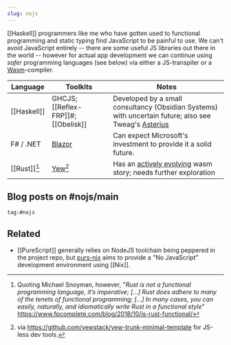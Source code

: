```yaml
---
slug: nojs
---
```


[[Haskell]] programmers like me who have gotten used to functional programming and static typing find JavaScript to be painful to use. We can't avoid JavaScript entirely -- there are some useful JS libraries out there in the world -- however for actual app development we can continue using *safer* programming languages (see below) via either a JS-transpiler or a [Wasm](https://webassembly.org/)-compiler. 


| Language        | Toolkits                                                | Notes                                                                                                                                     |
| --------------- | ------------------------------------------------------- | ----------------------------------------------------------------------------------------------------------------------------------------- |
| [[Haskell]]     | GHCJS; [[Reflex-FRP]]#; [[Obelisk]]                     | Developed by a small consultancy (Obsidian Systems) with uncertain future; also see Tweag's [Asterius](https://github.com/tweag/asterius) |
| F# / .NET       | [Blazor](https://srid.github.io/learning-fsharp/Blazor) | Can expect Microsoft's investment to provide it a solid future.                                                                           |
| [[Rust]][^nofp] | [Yew](https://yew.rs/)[^trunk]                          | Has an [actively evolving](https://www.arewewebyet.org/topics/frameworks/#frontend) wasm story; needs further exploration                 |

[^trunk]: via https://github.com/yewstack/yew-trunk-minimal-template for JS-less dev tools.

[^nofp]: Quoting Michael Snoyman, however, "*Rust is not a functional programming language, it’s imperative; [...] Rust does adhere to many of the tenets of functional programming; [...] In many cases, you can easily, naturally, and idiomatically write Rust in a functional style*" https://www.fpcomplete.com/blog/2018/10/is-rust-functional/

## Blog posts on #nojs/main

```query {.timeline}
tag:#nojs
```

## Related

- [[PureScript]] generally relies on NodeJS toolchain being peppered in the project repo, but [purs-nix](https://github.com/ursi/purs-nix) aims to provide a "No JavaScript" development environment using [[Nix]].